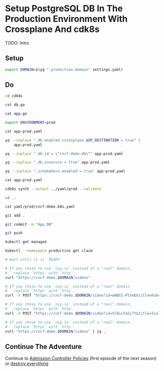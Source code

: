 # Setup PostgreSQL DB In The Production Environment With Crossplane And cdk8s

TODO: Intro

## Setup

```bash
export DOMAIN=$(yq ".production.domain" settings.yaml)
```

## Do

```bash
cd cdk8s

cat db.go

cat app.go

export ENVIRONMENT=prod

cat app-prod.yaml

yq --inplace ".db.enabled.crossplane.$XP_DESTINATION = true" \
    app-prod.yaml

yq --inplace ".db.id = \"cncf-demo-db\"" app-prod.yaml

yq --inplace ".db.insecure = true" app-prod.yaml

yq --inplace ".schemahero.enabled = true" app-prod.yaml

cat app-prod.yaml

cdk8s synth --output ../yaml/prod --validate 

cd ..

cat yaml/prod/cncf-demo.k8s.yaml

git add .

git commit -m "App DB"

git push

kubectl get managed

kubectl --namespace production get claim

# Wait until it is `READY`

# If you chose to use `nip.io` instead of a "real" domain,
#   replace `https` with `http`.
curl "https://cncf-demo.$DOMAIN/videos"

# If you chose to use `nip.io` instead of a "real" domain,
#   replace `https` with `http`.
curl -X POST "https://cncf-demo.$DOMAIN/video?id=wNBG1-PSYmE&title=Kubernetes%20Policies%20And%20Governance%20-%20Ask%20Me%20Anything%20With%20Jim%20Bugwadia"

# If you chose to use `nip.io` instead of a "real" domain,
#   replace `https` with `http`.
curl -X POST "https://cncf-demo.$DOMAIN/video?id=VlBiLFaSi7Y&title=Scaleway%20-%20Everything%20We%20Expect%20From%20A%20Cloud%20Computing%20Service%3F"

# If you chose to use `nip.io` instead of a "real" domain,
#   replace `https` with `http`.
curl "https://cncf-demo.$DOMAIN/videos" | jq .
```

## Continue The Adventure

Continue to [Admission Controller Policies](../policies/README.md) (first episode of the next season) or [destroy everything](../destroy/production.md)
